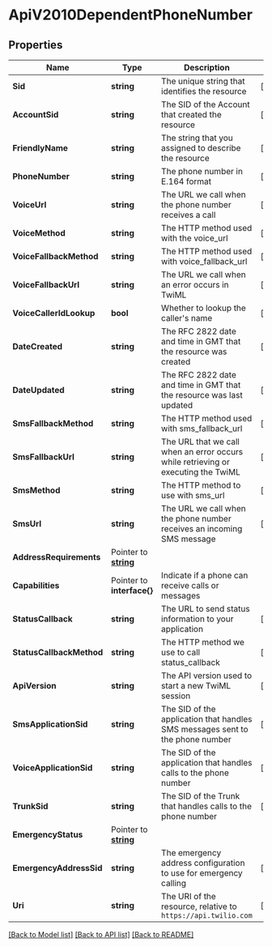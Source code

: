 # ApiV2010DependentPhoneNumber

## Properties

Name | Type | Description | Notes
------------ | ------------- | ------------- | -------------
**Sid** | **string** | The unique string that identifies the resource |[optional] 
**AccountSid** | **string** | The SID of the Account that created the resource |[optional] 
**FriendlyName** | **string** | The string that you assigned to describe the resource |[optional] 
**PhoneNumber** | **string** | The phone number in E.164 format |[optional] 
**VoiceUrl** | **string** | The URL we call when the phone number receives a call |[optional] 
**VoiceMethod** | **string** | The HTTP method used with the voice_url |[optional] 
**VoiceFallbackMethod** | **string** | The HTTP method used with voice_fallback_url |[optional] 
**VoiceFallbackUrl** | **string** | The URL we call when an error occurs in TwiML |[optional] 
**VoiceCallerIdLookup** | **bool** | Whether to lookup the caller's name |[optional] 
**DateCreated** | **string** | The RFC 2822 date and time in GMT that the resource was created |[optional] 
**DateUpdated** | **string** | The RFC 2822 date and time in GMT that the resource was last updated |[optional] 
**SmsFallbackMethod** | **string** | The HTTP method used with sms_fallback_url |[optional] 
**SmsFallbackUrl** | **string** | The URL that we call when an error occurs while retrieving or executing the TwiML |[optional] 
**SmsMethod** | **string** | The HTTP method to use with sms_url |[optional] 
**SmsUrl** | **string** | The URL we call when the phone number receives an incoming SMS message |[optional] 
**AddressRequirements** | Pointer to [**string**](DependentPhoneNumberEnumAddressRequirement.md) |  |
**Capabilities** | Pointer to **interface{}** | Indicate if a phone can receive calls or messages |
**StatusCallback** | **string** | The URL to send status information to your application |[optional] 
**StatusCallbackMethod** | **string** | The HTTP method we use to call status_callback |[optional] 
**ApiVersion** | **string** | The API version used to start a new TwiML session |[optional] 
**SmsApplicationSid** | **string** | The SID of the application that handles SMS messages sent to the phone number |[optional] 
**VoiceApplicationSid** | **string** | The SID of the application that handles calls to the phone number |[optional] 
**TrunkSid** | **string** | The SID of the Trunk that handles calls to the phone number |[optional] 
**EmergencyStatus** | Pointer to [**string**](DependentPhoneNumberEnumEmergencyStatus.md) |  |
**EmergencyAddressSid** | **string** | The emergency address configuration to use for emergency calling |[optional] 
**Uri** | **string** | The URI of the resource, relative to `https://api.twilio.com` |[optional] 

[[Back to Model list]](../README.md#documentation-for-models) [[Back to API list]](../README.md#documentation-for-api-endpoints) [[Back to README]](../README.md)


